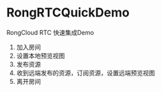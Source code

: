 # RongRTCQuickDemo
RongCloud RTC 快速集成Demo

1. 加入房间
2. 设置本地预览视图
2. 发布资源
3. 收到远端发布的资源，订阅资源，设置远端预览视图
4. 离开房间
